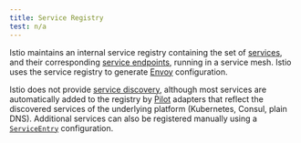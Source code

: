 ```yaml
---
title: Service Registry
test: n/a
---
```


Istio maintains an internal service registry containing the set of [services](/docs/reference/glossary/#service),
and their corresponding [service endpoints](/docs/reference/glossary/#service-endpoint), running in a service mesh.
Istio uses the service registry to generate [Envoy](/docs/reference/glossary/#envoy) configuration.

Istio does not provide [service discovery](https://en.wikipedia.org/wiki/Service_discovery),
although most services are automatically added to the registry by [Pilot](/docs/reference/glossary/#pilot)
adapters that reflect the discovered services of the underlying platform (Kubernetes, Consul, plain DNS).
Additional services can also be registered manually using a
[`ServiceEntry`](/docs/concepts/traffic-management/#service-entries) configuration.
